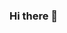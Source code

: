 ### Hi there 👋

<!--
**NickNovic/NickNovic** is a ✨ _special_ ✨ repository because its `README.md` (this file) appears on your GitHub profile.

#My name is NickNovicov

Here are some ideas to get you started:

- 🔭 I’m currently working on ...
- 🌱 I’m currently learning ...
- 👯 I’m looking to collaborate on ...
- 🤔 I’m looking for help with ...
- 💬 Ask me about ...
- 📫 How to reach me: ...
- 😄 Pronouns: ...
- ⚡ Fun fact: ...
-->
